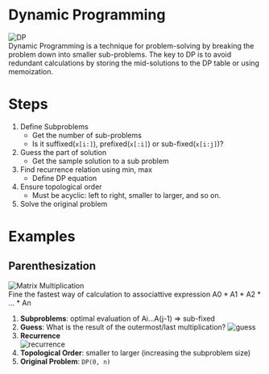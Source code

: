 # Dynamic Programming
![DP](https://i.ytimg.com/vi/aPQY__2H3tE/maxresdefault.jpg)  
 Dynamic Programming is a technique for problem-solving by breaking the problem down into smaller sub-problems. The key to DP is to avoid redundant calculations by storing the mid-solutions to the DP table or using memoization. 

# Steps
1. Define Subproblems
   - Get the number of sub-problems
   - Is it suffixed(`x[i:]`), prefixed(`x[:i]`) or sub-fixed(`x[i:j]`)?
2. Guess the part of solution
   - Get the sample solution to a sub problem
3. Find recurrence relation using min, max
   - Define DP equation
4. Ensure topological order
   - Must be acyclic: left to right, smaller to larger, and so on.
5. Solve the original problem

# Examples
## Parenthesization
![Matrix Multiplication](https://bruceoutdoors.files.wordpress.com/2015/11/parenthesized-matrices.png?w=640)  
 Fine the fastest way of calculation to associattive expression A0 * A1 * A2 * ... * An
1. **Subproblems**: optimal evaluation of Ai...A(j-1) => sub-fixed
2. **Guess**: What is the result of the outermost/last multiplication? 
![guess](https://i.imgur.com/iabN50N.png)  
3. **Recurrence**  
![recurrence](https://i.imgur.com/JQDnllT.png)  
4. **Topological Order**: smaller to larger (increasing the subproblem size)
5. **Original Problem**: `DP(0, n)`
